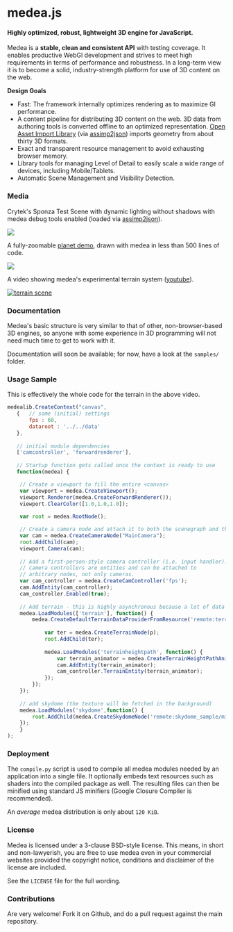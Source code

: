 medea.js
========

#### Highly optimized, robust, lightweight __3D engine for JavaScript__.  ####

Medea is a __stable, clean and consistent API__ with testing coverage. It enables productive WebGl development and strives to meet high requirements in terms of performance and robustness. In a long-term view it is to become a solid, industry-strength platform for use of 3D content on the web.  

**Design Goals**

 - Fast: The framework internally optimizes rendering as to maximize Gl performance.
 - A content pipeline for distributing 3D content on the web. 3D data from authoring tools is converted offline to an optimized representation.  <a href="http://assimp.sourceforge.net">Open Asset Import Library</a> 
  (via <a href="https://github.com/acgessler/assimp2json">assimp2json</a>) imports geometry from about thirty 3D formats.
 - Exact and transparent resource management to avoid exhausting browser memory.
 - Library tools for managing Level of Detail to easily scale a wide range of devices, including Mobile/Tablets.
 - Automatic Scene Management and Visibility Detection.


### Media ###


Crytek's Sponza Test Scene with dynamic lighting without shadows with medea debug tools enabled (loaded via <a href="https://github.com/acgessler/assimp2json">assimp2json</a>).

<img src="http://www7.pic-upload.de/19.10.13/bxig953ohjh7.png"> </img>

A fully-zoomable <a href="https://github.com/acgessler/webgl-lake">planet demo</a>, drawn with medea in less than 500 lines of code.

<img src="https://camo.githubusercontent.com/23d2ea50757555192b605a15f13676b3c76bedc1/687474703a2f2f7331342e64697265637475706c6f61642e6e65742f696d616765732f3134303731302f32396b377338646e2e706e67"> </img>

A video showing medea's experimental terrain system (<a href="http://www.youtube.com/watch?v=VGLvI7iFjsE">youtube</a>).

<a href="http://www.youtube.com/watch?v=VGLvI7iFjsE"><img src="http://acgessler.github.com/medea.js/media/splash1.PNG" alt="terrain scene"></a>

### Documentation ###

Medea's basic structure is very similar to that of other, non-browser-based 3D engines, so anyone with some experience in 3D programming will not need much time to get to work with it. 

Documentation will soon be available; for now, have a look at the `samples/` folder.

### Usage Sample ###

This is effectively the whole code for the terrain in the above video.

```javascript
medealib.CreateContext("canvas",
   {   // some (initial) settings
       fps : 60,
       dataroot : '../../data'
   },
   
   // initial module dependencies
   ['camcontroller', 'forwardrenderer'],
   
   // Startup function gets called once the context is ready to use
   function(medea) {

	// Create a viewport to fill the entire <canvas>
	var viewport = medea.CreateViewport();
	viewport.Renderer(medea.CreateForwardRenderer());
	viewport.ClearColor([1.0,1.0,1.0]);
 
	var root = medea.RootNode();

	// Create a camera node and attach it to both the scenegraph and the viewport.
	var cam = medea.CreateCameraNode("MainCamera");
	root.AddChild(cam);
	viewport.Camera(cam);
	
	// Add a first-person-style camera controller (i.e. input handler).
	// camera controllers are entities and can be attached to
	// arbitrary nodes, not only cameras.
	var cam_controller = medea.CreateCamController('fps');
	cam.AddEntity(cam_controller);
	cam_controller.Enabled(true);
		
	// Add terrain - this is highly asynchronous because a lot of data needs to be loaded
	medea.LoadModules(['terrain'], function() {
		medea.CreateDefaultTerrainDataProviderFromResource('remote:terrain_sample/terrain.json', function(p) {
		
			var ter = medea.CreateTerrainNode(p);
			root.AddChild(ter);
			
			medea.LoadModules('terrainheightpath', function() {
				var terrain_animator = medea.CreateTerrainHeightPathAnimator(ter,15.0);
				cam.AddEntity(terrain_animator);
				cam_controller.TerrainEntity(terrain_animator);
			});
		});
	});
	
	// add skydome (the texture will be fetched in the background)
	medea.LoadModules('skydome',function() {
		root.AddChild(medea.CreateSkydomeNode('remote:skydome_sample/midmorning/midmorning.png',0.4));
	});
    }
);
```

### Deployment ###

The `compile.py` script is used to compile all medea modules needed by an application into a single file. It optionally embeds text resources such as shaders into the compiled package as well. The resulting files can then be minified using standard JS minifiers (Google Closure Compiler is recommended).

An _average_ medea distribution is only about `120 KiB`.

### License ###

Medea is licensed under a 3-clause BSD-style license. This means, in short and non-lawyerish, you are free to use medea even in your commercial websites provided the copyright notice, conditions and disclaimer of the license are included. 

See the `LICENSE` file for the full wording.

### Contributions ###

Are very welcome! Fork it on Github, and do a pull request against the main repository.




